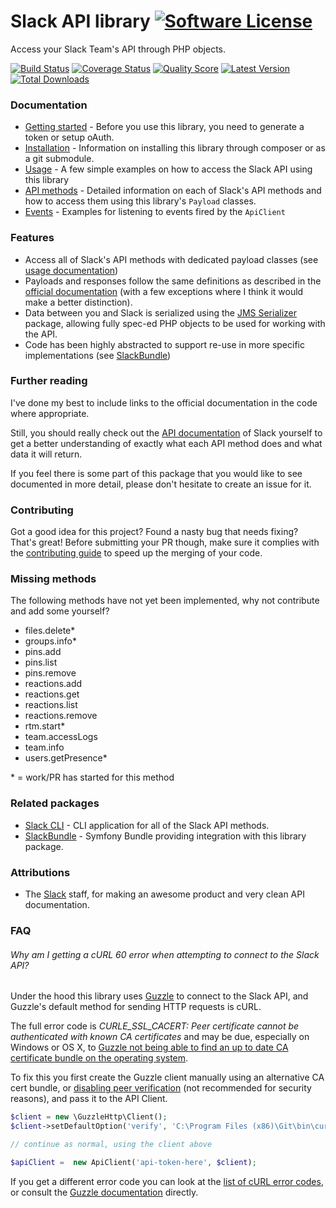 # Slack API library [![Software License](https://img.shields.io/badge/license-MIT-brightgreen.svg?style=flat-square)](https://github.com/cleentfaar/slack/blob/master/LICENSE.md)

Access your Slack Team's API through PHP objects.

[![Build Status](https://img.shields.io/travis/cleentfaar/slack/master.svg?style=flat-square)](https://travis-ci.org/cleentfaar/slack)
[![Coverage Status](https://img.shields.io/scrutinizer/coverage/g/cleentfaar/slack.svg?style=flat-square)](https://scrutinizer-ci.com/g/cleentfaar/slack/code-structure)
[![Quality Score](https://img.shields.io/scrutinizer/g/cleentfaar/slack.svg?style=flat-square)](https://scrutinizer-ci.com/g/cleentfaar/slack)
[![Latest Version](https://img.shields.io/github/release/cleentfaar/slack.svg?style=flat-square)](https://github.com/cleentfaar/slack/releases)
[![Total Downloads](https://img.shields.io/packagist/dt/cleentfaar/slack.svg?style=flat-square)](https://packagist.org/packages/cleentfaar/slack)


### Documentation

- [Getting started](https://github.com/cleentfaar/slack/blob/master/src/CL/Slack/Resources/doc/getting-started.md) - Before you use this library, you need to generate a token or setup oAuth.
- [Installation](https://github.com/cleentfaar/slack/blob/master/src/CL/Slack/Resources/doc/installation.md) - Information on installing this library through composer or as a git submodule.
- [Usage](https://github.com/cleentfaar/slack/blob/master/src/CL/Slack/Resources/doc/usage.md) - A few simple examples on how to access the Slack API using this library
- [API methods](https://github.com/cleentfaar/slack/blob/master/src/CL/Slack/Resources/doc/methods/index.md) - Detailed information on each of Slack's API methods and how to access them using this library's `Payload` classes.
- [Events](https://github.com/cleentfaar/slack/blob/master/src/CL/Slack/Resources/doc/events.md) - Examples for listening to events fired by the `ApiClient`


### Features
- Access all of Slack's API methods with dedicated payload classes (see [usage documentation](https://github.com/cleentfaar/slack/blob/master/src/CL/Slack/Resources/doc/usage.md))
- Payloads and responses follow the same definitions as described in the [official documentation](https://api.slack.com) (with a few exceptions where I think it would make a better distinction).
- Data between you and Slack is serialized using the [JMS Serializer](https://github.com/jms/serializer) package,
allowing fully spec-ed PHP objects to be used for working with the API.
- Code has been highly abstracted to support re-use in more specific implementations (see [SlackBundle](https://github.com/cleentfaar/CLSlackBundle))


### Further reading

I've done my best to include links to the official documentation in the code where appropriate.

Still, you should really check out the [API documentation](https://api.slack.com/) of Slack yourself to get a better
understanding of exactly what each API method does and what data it will return.

If you feel there is some part of this package that you would like to see documented in more detail, please don't hesitate
to create an issue for it.


### Contributing

Got a good idea for this project? Found a nasty bug that needs fixing? That's great!
Before submitting your PR though, make sure it complies with the [contributing guide](https://github.com/cleentfaar/slack/blob/master/src/CL/Slack/Resources/doc/contributing.md) to
speed up the merging of your code.


### Missing methods

The following methods have not yet been implemented, why not contribute and add some yourself?
- files.delete*
- groups.info*
- pins.add
- pins.list
- pins.remove
- reactions.add
- reactions.get
- reactions.list
- reactions.remove
- rtm.start*
- team.accessLogs
- team.info
- users.getPresence*

\* = work/PR has started for this method


### Related packages

- [Slack CLI](https://github.com/cleentfaar/slack-cli) - CLI application for all of the Slack API methods.
- [SlackBundle](https://github.com/cleentfaar/CLSlackBundle) - Symfony Bundle providing integration with this library package.


### Attributions

- The [Slack](https://slack.com/) staff, for making an awesome product and very clean API documentation.

### FAQ

###### Why am I getting a cURL 60 error when attempting to connect to the Slack API?

Under the hood this library uses [Guzzle](https://github.com/guzzle/guzzle) to connect to the Slack API, and Guzzle's 
default method for sending HTTP requests is cURL.

The full error code is *CURLE_SSL_CACERT: Peer certificate cannot be authenticated with known CA certificates* and may 
be due, especially on Windows or OS X, to [Guzzle not being able to find an up to date CA certificate bundle on the operating system](http://docs.guzzlephp.org/en/latest/faq.html#why-am-i-getting-an-ssl-verification-error).

To fix this you first create the Guzzle client manually using an alternative CA cert bundle, or [disabling peer verification](http://guzzle.readthedocs.org/en/latest/clients.html#verify) (not recommended for security reasons), and pass it to the API Client.

```php
$client = new \GuzzleHttp\Client();
$client->setDefaultOption('verify', 'C:\Program Files (x86)\Git\bin\curl-ca-bundle.crt');

// continue as normal, using the client above

$apiClient =  new ApiClient('api-token-here', $client);
```

If you get a different error code you can look at the [list of cURL error codes](http://curl.haxx.se/libcurl/c/libcurl-errors.html), or consult the [Guzzle documentation](http://docs.guzzlephp.org/en/latest/) directly.
